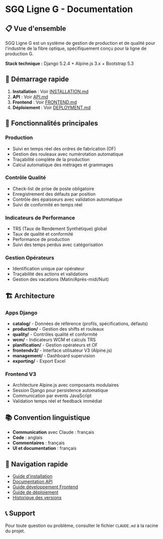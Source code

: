 # SGQ Ligne G - Documentation

## 📋 Vue d'ensemble

SGQ Ligne G est un système de gestion de production et de qualité pour l'industrie de la fibre optique, spécifiquement conçu pour la ligne de production G.

**Stack technique :** Django 5.2.4 + Alpine.js 3.x + Bootstrap 5.3

## 🚀 Démarrage rapide

1. **Installation** : Voir [INSTALLATION.md](INSTALLATION.md)
2. **API** : Voir [API.md](API.md) 
3. **Frontend** : Voir [FRONTEND.md](FRONTEND.md)
4. **Déploiement** : Voir [DEPLOYMENT.md](DEPLOYMENT.md)

## 📖 Fonctionnalités principales

### Production
- Suivi en temps réel des ordres de fabrication (OF)
- Gestion des rouleaux avec numérotation automatique
- Traçabilité complète de la production
- Calcul automatique des métrages et grammages

### Contrôle Qualité
- Check-list de prise de poste obligatoire
- Enregistrement des défauts par position
- Contrôle des épaisseurs avec validation automatique
- Suivi de conformité en temps réel

### Indicateurs de Performance  
- TRS (Taux de Rendement Synthétique) global
- Taux de qualité et conformité
- Performance de production
- Suivi des temps perdus avec catégorisation

### Gestion Opérateurs
- Identification unique par opérateur
- Traçabilité des actions et validations
- Gestion des vacations (Matin/Après-midi/Nuit)

## 🏗️ Architecture

### Apps Django
- **catalog/** - Données de référence (profils, spécifications, défauts)
- **production/** - Gestion des shifts et rouleaux
- **quality/** - Contrôles qualité et conformité  
- **wcm/** - Indicateurs WCM et calculs TRS
- **planification/** - Gestion opérateurs et OF
- **frontendv3/** - Interface utilisateur V3 (Alpine.js)
- **management/** - Dashboard supervision
- **exporting/** - Export Excel

### Frontend V3
- Architecture Alpine.js avec composants modulaires
- Session Django pour persistence automatique
- Communication par events JavaScript
- Validation temps réel et feedback immédiat

## 📚 Convention linguistique

- **Communication** avec Claude : français
- **Code** : anglais
- **Commentaires** : français  
- **UI et documentation** : français

## 🔗 Navigation rapide

- [Guide d'installation](INSTALLATION.md)
- [Documentation API](API.md)
- [Guide développement Frontend](FRONTEND.md)
- [Guide de déploiement](DEPLOYMENT.md)
- [Historique des versions](CHANGELOG.md)

## 📞 Support

Pour toute question ou problème, consulter le fichier `CLAUDE.md` à la racine du projet.